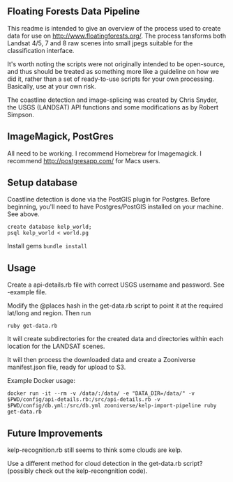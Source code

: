 Floating Forests Data Pipeline
---

This readme is intended to give an overview of the process used to create data for use on http://www.floatingforests.org/. The process tansforms both Landsat 4/5, 7 and 8 raw scenes into small jpegs suitable for the classification interface.

It's worth noting the scripts were not originally intended to be open-source, and thus should be treated as something more like a guideline on how we did it, rather than a set of ready-to-use scripts for your own processing. Basically, use at your own risk.

The coastline detection and image-splicing was created by Chris Snyder, the USGS (LANDSAT) API functions and some modifications as by Robert Simpson.

ImageMagick, PostGres 
---

All need to be working. I recommend Homebrew for Imagemagick. I recommend http://postgresapp.com/ for Macs users.

Setup database
---

Coastline detection is done via the PostGIS plugin for Postgres. Before beginning, you'll need to have Postgres/PostGIS installed on your machine. See above.

`create database kelp_world;`   
`psql kelp_world < world.pg`

Install gems
`bundle install`

Usage
---

Create a api-details.rb file with correct USGS username and password. See -example file.

Modify the @places hash in the get-data.rb script to point it at the required lat/long and region. Then run

`ruby get-data.rb`

It will create subdirectories for the created data and directories within each location for the LANDSAT scenes.

It will then process the downloaded data and create a Zooniverse manifest.json file, ready for upload to S3.

Example Docker usage:

```
docker run -it --rm -v /data/:/data/ -e "DATA_DIR=/data/" -v $PWD/config/api-details.rb:/src/api-details.rb -v $PWD/config/db.yml:/src/db.yml zooniverse/kelp-import-pipeline ruby get-data.rb
```

Future Improvements
---

kelp-recognition.rb still seems to think some clouds are kelp.

Use a different method for cloud detection in the get-data.rb script? (possibly check out the kelp-recongnition code).

